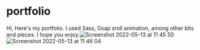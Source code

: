 # portfolio

Hi, Here's my portfolio. I used Sass, Gsap sroll animation, among other bits and pieces. I hope you enjoy.![Screenshot 2022-05-13 at 11 45 50](https://user-images.githubusercontent.com/74710362/168257994-a6a51303-2dd8-4e32-8987-9c4280677562.png)
![Screenshot 2022-05-13 at 11 46 04](https://user-images.githubusercontent.com/74710362/168258003-cc87d8b3-e293-47e0-8171-a47017e7396d.png)
